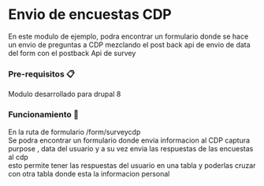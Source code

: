 # Envio de encuestas CDP  

En este modulo de ejemplo, podra encontrar un formulario donde se hace un envio de preguntas a CDP  mezclando el post back api de envio de data del form con el postback Api de survey


### Pre-requisitos 📋

Modulo desarrollado para drupal 8 

### Funcionamiento 🔧
En la ruta de formulario /form/surveycdp  
Se podra encontrar un formulario donde envia informacion al CDP captura  purpose , data del usuario  y a su vez envia las respuestas de las encuestas al cdp  
esto permite tener las respuestas del usuario en una tabla y poderlas cruzar con otra tabla donde esta la informacion personal  
